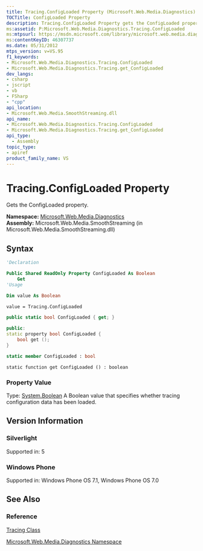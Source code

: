```yaml
---
title: Tracing.ConfigLoaded Property (Microsoft.Web.Media.Diagnostics)
TOCTitle: ConfigLoaded Property
description: Tracing.ConfigLoaded Property gets the ConfigLoaded property. The Namespace is Microsoft.Web.Media.Diagnostics.
ms:assetid: P:Microsoft.Web.Media.Diagnostics.Tracing.ConfigLoaded
ms:mtpsurl: https://msdn.microsoft.com/library/microsoft.web.media.diagnostics.tracing.configloaded(v=VS.95)
ms:contentKeyID: 46307737
ms.date: 05/31/2012
mtps_version: v=VS.95
f1_keywords:
- Microsoft.Web.Media.Diagnostics.Tracing.ConfigLoaded
- Microsoft.Web.Media.Diagnostics.Tracing.get_ConfigLoaded
dev_langs:
- csharp
- jscript
- vb
- FSharp
- "cpp"
api_location:
- Microsoft.Web.Media.SmoothStreaming.dll
api_name:
- Microsoft.Web.Media.Diagnostics.Tracing.ConfigLoaded
- Microsoft.Web.Media.Diagnostics.Tracing.get_ConfigLoaded
api_type:
  - Assembly
topic_type:
- apiref
product_family_name: VS
---
```


# Tracing.ConfigLoaded Property

Gets the ConfigLoaded property.

**Namespace:**  [Microsoft.Web.Media.Diagnostics](microsoft-web-media-diagnostics-namespace_1.md)  
**Assembly:**  Microsoft.Web.Media.SmoothStreaming (in Microsoft.Web.Media.SmoothStreaming.dll)

## Syntax

```vb
'Declaration

Public Shared ReadOnly Property ConfigLoaded As Boolean
    Get
'Usage

Dim value As Boolean

value = Tracing.ConfigLoaded
```

```csharp
public static bool ConfigLoaded { get; }
```

```cpp
public:
static property bool ConfigLoaded {
    bool get ();
}
```

``` fsharp
static member ConfigLoaded : bool
```

```jscript
static function get ConfigLoaded () : boolean
```

### Property Value

Type: [System.Boolean](https://msdn.microsoft.com/library/a28wyd50\(v=vs.95\))  
A Boolean value that specifies whether tracing configuration data has been loaded.

## Version Information

### Silverlight

Supported in: 5  

### Windows Phone

Supported in: Windows Phone OS 7.1, Windows Phone OS 7.0  

## See Also

### Reference

[Tracing Class](tracing-class-microsoft-web-media-diagnostics_1.md)

[Microsoft.Web.Media.Diagnostics Namespace](microsoft-web-media-diagnostics-namespace_1.md)
